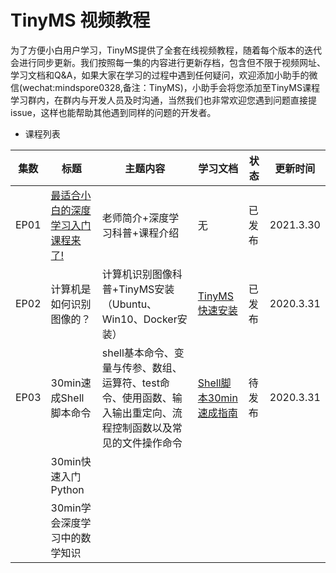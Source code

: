 # TinyMS 视频教程

为了方便小白用户学习，TinyMS提供了全套在线视频教程，随着每个版本的迭代会进行同步更新。我们按照每一集的内容进行更新存档，包含但不限于视频网址、学习文档和Q&A，如果大家在学习的过程中遇到任何疑问，欢迎添加小助手的微信(wechat:mindspore0328,备注：TinyMS)，小助手会将您添加至TinyMS课程学习群内，在群内与开发人员及时沟通，当然我们也非常欢迎您遇到问题直接提issue，这样也能帮助其他遇到同样的问题的开发者。

- 课程列表



| 集数 | 标题                                                         | 主题内容                                                     | 学习文档               | 状态   | 更新时间  |
| ---- | ------------------------------------------------------------ | ------------------------------------------------------------ | ---------------------- | ------ | --------- |
| EP01 | [最适合小白的深度学习入门课程来了!](https://www.bilibili.com/video/BV1MB4y1P79S?from=search&seid=16726167859271200054) | 老师简介+深度学习科普+课程介绍                               | 无                     | 已发布 | 2021.3.30 |
| EP02 | 计算机是如何识别图像的？                                     | 计算机识别图像科普+TinyMS安装（Ubuntu、Win10、Docker安装）   | [TinyMS快速安装](https://tinyms.readthedocs.io/zh_CN/latest/quickstart/install.html)         | 已发布 | 2020.3.31 |
| EP03 | 30min速成Shell脚本命令                                       | shell基本命令、变量与传参、数组、运算符、test命令、使用函数、输入输出重定向、流程控制函数以及常见的文件操作命令 | [Shell脚本30min速成指南](https://github.com/tinyms-ai/tinyms/blob/main/tutorials/EP03/30min速成Shell脚本.md) | 待发布 | 2020.3.31 |
|      | 30min快速入门Python                                          |                                                              |                        |        |           |
|      | 30min学会深度学习中的数学知识                                |                                                              |                        |        |           |




